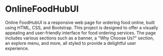# OnlineFoodHubUI

Online FoodHubUI is a responsive web page for ordering food online, built using HTML, CSS, and Bootstrap. This project is designed to offer a visually appealing and user-friendly interface for food ordering services. The page includes various sections such as a banner, a "Why Choose Us?" section, an explore menu, and more, all styled to provide a delightful user experience.

